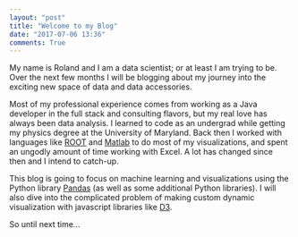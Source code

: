 ```yaml
---
layout: "post"
title: "Welcome to my Blog"
date: "2017-07-06 13:36"
comments: True
---
```


My name is Roland and I am a data scientist; or at least I am trying to be. Over the next few months I will be blogging about my journey into the exciting new space of data and data accessories.

Most of my professional experience comes from working as a Java developer in the full stack and consulting flavors, but my real love has always been data analysis. I learned to code as an undergrad while getting my physics degree at the University of Maryland. Back then I worked with languages like [ROOT](https://root.cern.ch/) and [Matlab](https://www.mathworks.com/products/matlab.html) to do most of my visualizations, and spent an ungodly amount of time working with Excel. A lot has changed since then and I intend to catch-up.

This blog is going to focus on machine learning and visualizations using the Python library [Pandas](http://pandas.pydata.org/) (as well as some additional Python libraries). I will also dive into the complicated problem of making custom dynamic visualization with javascript libraries like [D3](https://d3js.org/).

So until next time...
